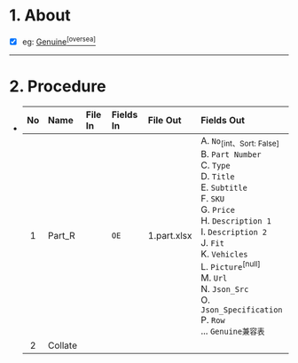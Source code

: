 # 1. About

- [x] eg: [Genuine<sup>[oversea]</sup>](https://www.hondapartsnow.com/)

- - -

# 2. Procedure

- |No|Name|File In|Fields In|File Out|Fields Out|
  |:-:|:-|:-|:-|:-|:-|
  |1|Part_R||`OE`|1.part.xlsx|A. `No`<sub>[int、Sort: False]</sub><br />B. `Part Number`<br />C. `Type`<br />D. `Title`<br />E. `Subtitle`<br />F. `SKU`<br />G. `Price`<br />H. `Description 1`<br />I. `Description 2`<br />J. `Fit`<br />K. `Vehicles`<br />L. `Picture`<sup>[null]</sup><br />M. `Url`<br />N. `Json_Src`<br />O. `Json_Specification`<br />P. `Row`<br />... `Genuine兼容表`|
  |2|Collate|||||
